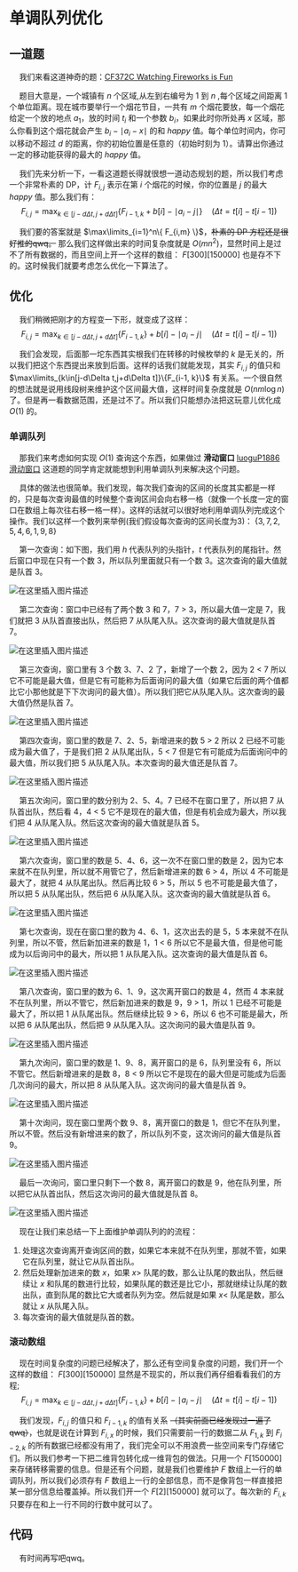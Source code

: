 # 单调队列优化
## 一道题
&emsp; 我们来看这道神奇的题：[CF372C Watching Fireworks is Fun](https://www.luogu.com.cn/problem/CF372C)

&emsp; 题目大意是，一个城镇有 $n$ 个区域,从左到右编号为 1 到 $n$ ,每个区域之间距离 1 个单位距离。现在城市要举行一个烟花节目，一共有 $m$ 个烟花要放，每一个烟花给定一个放的地点 $a_1$，放的时间 $t_i$ 和一个参数 $b_i$，如果此时你所处再 $x$ 区域，那么你看到这个烟花就会产生 $b_i - \mid a_i - x \mid$ 的和 $happy$ 值。每个单位时间内，你可以移动不超过 $d$ 的距离，你的初始位置是任意的（初始时刻为 1）。请算出你通过一定的移动能获得的最大的 $happy$ 值。

&emsp; 我们先来分析一下，一看这道题长得就很想一道动态规划的题，所以我们考虑一个非常朴素的 DP，计 $F_{i, j}$ 表示在第 $i$ 个烟花的时候，你的位置是 $j$ 的最大 $happy$ 值。那么我们有：
$$ F_{i, j} = \max_{k \in [j-d\Delta t, j+d \Delta t]}\lbrace F_{i-1, k} + b[i] - \mid a_i - j \mid \rbrace \quad (\Delta t = t[i]-t[i-1]) $$

&emsp; 我们要的答案就是 $\max\limits_{i=1}^n\{ F_{i,m} \}$，~~朴素的 DP 方程还是很好推的qwq。~~ 那么我们这样做出来的时间复杂度就是 $O(mn^2)$，显然时间上是过不了所有数据的，而且空间上开一个这样的数组： $F[300][150000]$ 也是存不下的。这时候我们就要考虑怎么优化一下算法了。

## 优化
&emsp; 我们稍微把刚才的方程变一下形，就变成了这样：
$$ F_{i, j} = \max_{k \in [j-d\Delta t, j+d\Delta t]}\lbrace F_{i-1, k} \rbrace + b[i] - \mid a_i - j \mid \quad (\Delta t = t[i]-t[i-1]) $$

&emsp; 我们会发现，后面那一坨东西其实根我们在转移的时候枚举的 $k$ 是无关的，所以我们把这个东西提出来放到后面。这样的话我们就能发现，其实 $F_{i, j}$ 的值只和 $\max\limits_{k\in[j-d\Delta t,j+d\Delta t]}\{F_{i-1, k}\}$ 有关系。一个很自然的想法就是说用线段树来维护这个区间最大值，这样时间复杂度就是 $O(nm\log n)$ 了。但是再一看数据范围，还是过不了。所以我们只能想办法把这玩意儿优化成 $O(1)$ 的。

### 单调队列
&emsp; 那我们来考虑如何实现 $O(1)$ 查询这个东西，如果做过 **滑动窗口** [luoguP1886 滑动窗口](https://www.luogu.com.cn/problem/P1886) 这道题的同学肯定就能想到利用单调队列来解决这个问题。

&emsp; 具体的做法也很简单。我们发现，每次我们查询的区间的长度其实都是一样的，只是每次查询最值的时候整个查询区间会向右移一格（就像一个长度一定的窗口在数组上每次往右移一格一样）。这样的话就可以很好地利用单调队列完成这个操作。我们以这样一个数列来举例(我们假设每次查询的区间长度为3)： $\{ 3, 7, 2, 5, 4, 6, 1, 9, 8 \}$

&emsp; 第一次查询：如下图，我们用 $h$ 代表队列的头指针，$t$ 代表队列的尾指针。然后窗口中现在只有一个数 3，所以队列里面就只有一个数 3。这次查询的最大值就是队首 3。

![在这里插入图片描述](/Alex/OI/pic/MQDP1.png)

&emsp; 第二次查询：窗口中已经有了两个数 3 和 7，7 > 3，所以最大值一定是 7，我们就把 3 从队首直接出队，然后把 7 从队尾入队。这次查询的最大值就是队首 7。

![在这里插入图片描述](/Alex/OI/pic/MQDP2.png)


&emsp; 第三次查询，窗口里有 3 个数 3、7、2 了，新增了一个数 2，因为 2 < 7 所以它不可能是最大值，但是它有可能称为后面询问的最大值（如果它后面的两个值都比它小那他就是下下次询问的最大值）。所以我们把它从队尾入队。这次查询的最大值仍然是队首 7。

![在这里插入图片描述](/Alex/OI/pic/MQDP3.png)



&emsp; 第四次查询，窗口里的数是 7、2、5，新增进来的数 5 > 2 所以 2 已经不可能成为最大值了，于是我们把 2 从队尾出队，5 < 7 但是它有可能成为后面询问中的最大值，所以我们把 5 从队尾入队。本次查询的最大值还是队首 7。

![在这里插入图片描述](/Alex/OI/pic/MQDP4.png)


&emsp; 第五次询问，窗口里的数分别为 2、5、4。7 已经不在窗口里了，所以把 7 从队首出队，然后看 4，4 < 5 它不是现在的最大值，但是有机会成为最大，所以我们把 4 从队尾入队。然后这次查询的最大值就是队首 5。

![在这里插入图片描述](/Alex/OI/pic/MQDP5.png)


&emsp; 第六次查询，窗口里的数是 5、4、6，这一次不在窗口里的数是 2，因为它本来就不在队列里，所以就不用管它了，然后新增进来的数 6 > 4，所以 4 不可能是最大了，就把 4 从队尾出队。然后再比较 6 > 5，所以 5 也不可能是最大值了，所以把 5 从队尾出队，然后把 6 从队尾入队。这次查询的最大值就是队首 6。

![在这里插入图片描述](/Alex/OI/pic/MQDP6.png)


&emsp; 第七次查询，现在在窗口里的数为 4、6、1，这次出去的是 5，5 本来就不在队列里，所以不管，然后新加进来的数是 1，1 < 6 所以它不是最大值，但是他可能成为以后询问中的最大，所以把 1 从队尾入队。这次查询的最大值是队首 6。

![在这里插入图片描述](/Alex/OI/pic/MQDP7.png)


&emsp; 第八次查询，窗口里的数为 6、1、9，这次离开窗口的数是 4，然而 4 本来就不在队列里，所以不管它，然后新加进来的数是 9，9 > 1，所以 1 已经不可能是最大了，所以把 1 从队尾出队。然后继续比较 9 > 6，所以 6 也不可能是最大，所以把 6 从队尾出队，然后把 9 从队尾入队。这次询问的最大值是队首 9。

![在这里插入图片描述](/Alex/OI/pic/MQDP8.png)


&emsp; 第九次询问，窗口里的数是 1、9、8，离开窗口的是 6，队列里没有 6，所以不管它。然后新增进来的是数 8，8 < 9 所以它不是现在的最大但是可能成为后面几次询问的最大，所以把 8 从队尾入队。这次询问的最大值是队首 9。

![在这里插入图片描述](/Alex/OI/pic/MQDP9.png)


&emsp; 第十次询问，现在窗口里两个数 9、8，离开窗口的数是 1，但它不在队列里，所以不管。然后没有新增进来的数了，所以队列不变，这次询问的最大值是队首 9。

![在这里插入图片描述](/Alex/OI/pic/MQDP10.png)


&emsp; 最后一次询问，窗口里只剩下一个数 8，离开窗口的数是 9，他在队列里，所以把它从队首出队，然后这次询问的最大值就是队首 8。

![在这里插入图片描述](/Alex/OI/pic/MQDP11.png)

&emsp; 现在让我们来总结一下上面维护单调队列的的流程：

1. 处理这次查询离开查询区间的数，如果它本来就不在队列里，那就不管，如果它在队列里，就让它从队首出队。
2. 然后处理新加进来的数 $x$，如果 $x >$ 队尾的数，那么让队尾的数出队，然后继续让 $x$ 和队尾的数进行比较，如果队尾的数还是比它小，那就继续让队尾的数出队，直到队尾的数比它大或者队列为空。然后就是如果 $x <$ 队尾是数，那么就让 $x$ 从队尾入队。
3. 每次查询的最大值就是队首的数。

### 滚动数组
&emsp; 现在时间复杂度的问题已经解决了，那么还有空间复杂度的问题，我们开一个这样的数组： $F[300][150000]$ 显然是不现实的，所以我们再仔细看看我们的方程;
$$ F_{i, j} = \max_{k \in [j-d\Delta t, j+d\Delta t]}\lbrace F_{i-1, k} \rbrace + b[i] - \mid a_i - j \mid \quad (\Delta t = t[i]-t[i-1]) $$

&emsp; 我们发现，$F_{i, j}$ 的值只和 $F_{i-1,k}$ 的值有关系 ~~（其实前面已经发现过一遍了qwq）~~，也就是说在计算到 $F_{i,x}$ 的时候，我们只需要前一行的数据二从 $F_{1, k}$ 到 $F_{i-2,k}$ 的所有数据已经都没有用了，我们完全可以不用浪费一些空间来专门存储它们。所以我们参考一下把二维背包转化成一维背包的做法。只用一个 $F[150000]$ 来存储转移需要的信息。但是还有个问题，就是我们也要维护 $F$ 数组上一行的单调队列，所以我们必须存有 $F$ 数组上一行的全部信息，而不是像背包一样直接把某一部分信息给覆盖掉。所以我们开一个 $F[2][150000]$ 就可以了。每次新的 $F_{i,k}$ 只要存在和上一行不同的行数中就可以了。

## 代码
&emsp; 有时间再写吧qwq。